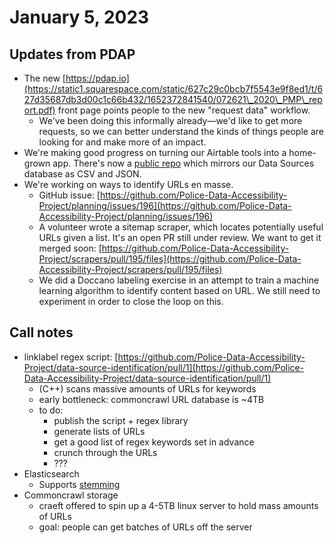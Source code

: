 # January 5, 2023

## Updates from PDAP

* The new [https://pdap.io](https://static1.squarespace.com/static/627c29c0bcb7f5543e9f8ed1/t/627d35687db3d00c1c66b432/1652372841540/072621\_2020\_PMP\_report.pdf) front page points people to the new "request data" workflow.
  * We've been doing this informally already—we'd like to get more requests, so we can better understand the kinds of things people are looking for and make more of an impact.
* We're making good progress on turning our Airtable tools into a home-grown app. There's now a [public repo](https://github.com/Police-Data-Accessibility-Project/data-sources-mirror) which mirrors our Data Sources database as CSV and JSON.
* We're working on ways to identify URLs en masse.
  * GitHub issue: [https://github.com/Police-Data-Accessibility-Project/planning/issues/196](https://github.com/Police-Data-Accessibility-Project/planning/issues/196)
  * A volunteer wrote a sitemap scraper, which locates potentially useful URLs given a list. It's an open PR still under review. We want to get it merged soon: [https://github.com/Police-Data-Accessibility-Project/scrapers/pull/195/files](https://github.com/Police-Data-Accessibility-Project/scrapers/pull/195/files)
  * We did a Doccano labeling exercise in an attempt to train a machine learning algorithm to identify content based on URL. We still need to experiment in order to close the loop on this.

## Call notes

* linklabel regex script: [https://github.com/Police-Data-Accessibility-Project/data-source-identification/pull/1](https://github.com/Police-Data-Accessibility-Project/data-source-identification/pull/1)
  * (C++) scans massive amounts of URLs for keywords
  * early bottleneck: commoncrawl URL database is \~4TB
  * to do:
    * publish the script + regex library
    * generate lists of URLs
    * get a good list of regex keywords set in advance
    * crunch through the URLs
    * ???
* Elasticsearch
  * Supports [stemming](https://www.elastic.co/guide/en/elasticsearch/reference/current/stemming.html)
* Commoncrawl storage
  * craeft offered to spin up a 4-5TB linux server to hold mass amounts of URLs
  * goal: people can get batches of URLs off the server
